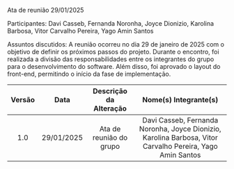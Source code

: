 Ata de reunião 29/01/2025

Participantes: Davi Casseb, Fernanda Noronha, Joyce Dionizio, Karolina Barbosa, Vitor Carvalho Pereira, Yago Amin Santos

Assuntos discutidos:
A reunião ocorreu no dia 29 de janeiro de 2025 com o objetivo de definir os próximos passos do projeto. Durante o encontro, foi realizada a divisão das responsabilidades entre os integrantes do grupo para o desenvolvimento do software. Além disso, foi aprovado o layout do front-end, permitindo o início da fase de implementação.

| Versão | Data | Descrição da Alteração | Nome(s) Integrante(s) |
| :----: | :--: | :--------------------: | :-------------------: |
| 1.0 | 29/01/2025 | Ata de reunião do grupo |Davi Casseb, Fernanda Noronha, Joyce Dionizio, Karolina Barbosa, Vitor Carvalho Pereira, Yago Amin Santos |
